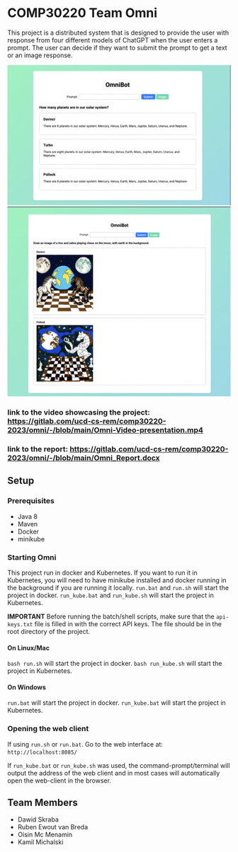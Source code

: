 # COMP30220 Team Omni
This project is a distributed system that is designed to provide the user with response from four different models of ChatGPT when the user enters a prompt. The user can decide if they want to submit the prompt to get a text or an image response.

![First img](assets/img1.png)
![Second img](assets/img2.png)

### link to the video showcasing the project: https://gitlab.com/ucd-cs-rem/comp30220-2023/omni/-/blob/main/Omni-Video-presentation.mp4

### link to the report: https://gitlab.com/ucd-cs-rem/comp30220-2023/omni/-/blob/main/Omni_Report.docx

## Setup
### Prerequisites
- Java 8
- Maven
- Docker
- minikube

### Starting Omni
This project run in docker and Kubernetes. If you want to run it in Kubernetes, you will need to have minikube installed and docker running in the background if you are running it locally. `run.bat` and `run.sh` will start the project in docker. `run_kube.bat` and `run_kube.sh` will start the project in Kubernetes.

**IMPORTANT**
Before running the batch/shell scripts, make sure that the `api-keys.txt` file is filled in with the correct API keys. The file should be in the root directory of the project.

#### On Linux/Mac
`bash run.sh` will start the project in docker. `bash run_kube.sh` will start the project in Kubernetes.

#### On Windows
`run.bat` will start the project in docker. `run_kube.bat` will start the project in Kubernetes.

### Opening the web client

If using `run.sh` or `run.bat`. Go to the web interface at: `http://localhost:8085/`

If `run_kube.bat` or `run_kube.sh` was used, the command-prompt/terminal will output the address of the web client and in most cases will automatically open the web-client in the browser.

## Team Members
- Dawid Skraba
- Ruben Ewout van Breda
- Oisin Mc Menamin
- Kamil Michalski